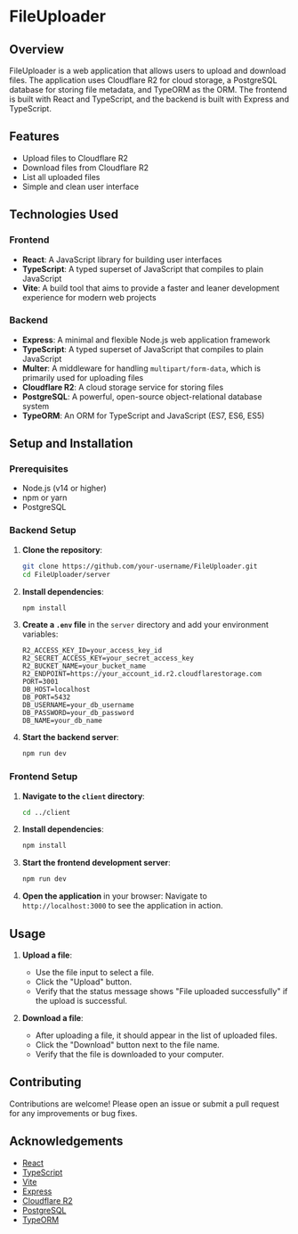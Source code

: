 # FileUploader

## Overview

FileUploader is a web application that allows users to upload and download files. The application uses Cloudflare R2 for cloud storage, a PostgreSQL database for storing file metadata, and TypeORM as the ORM. The frontend is built with React and TypeScript, and the backend is built with Express and TypeScript.

## Features

- Upload files to Cloudflare R2
- Download files from Cloudflare R2
- List all uploaded files
- Simple and clean user interface

## Technologies Used

### Frontend

- **React**: A JavaScript library for building user interfaces
- **TypeScript**: A typed superset of JavaScript that compiles to plain JavaScript
- **Vite**: A build tool that aims to provide a faster and leaner development experience for modern web projects

### Backend

- **Express**: A minimal and flexible Node.js web application framework
- **TypeScript**: A typed superset of JavaScript that compiles to plain JavaScript
- **Multer**: A middleware for handling `multipart/form-data`, which is primarily used for uploading files
- **Cloudflare R2**: A cloud storage service for storing files
- **PostgreSQL**: A powerful, open-source object-relational database system
- **TypeORM**: An ORM for TypeScript and JavaScript (ES7, ES6, ES5)


## Setup and Installation

### Prerequisites

- Node.js (v14 or higher)
- npm or yarn
- PostgreSQL

### Backend Setup

1. **Clone the repository**:
    ```sh
    git clone https://github.com/your-username/FileUploader.git
    cd FileUploader/server
    ```

2. **Install dependencies**:
    ```sh
    npm install
    ```

3. **Create a `.env` file** in the `server` directory and add your environment variables:
    ```env
    R2_ACCESS_KEY_ID=your_access_key_id
    R2_SECRET_ACCESS_KEY=your_secret_access_key
    R2_BUCKET_NAME=your_bucket_name
    R2_ENDPOINT=https://your_account_id.r2.cloudflarestorage.com
    PORT=3001
    DB_HOST=localhost
    DB_PORT=5432
    DB_USERNAME=your_db_username
    DB_PASSWORD=your_db_password
    DB_NAME=your_db_name
    ```

4. **Start the backend server**:
    ```sh
    npm run dev
    ```

### Frontend Setup

1. **Navigate to the `client` directory**:
    ```sh
    cd ../client
    ```

2. **Install dependencies**:
    ```sh
    npm install
    ```

3. **Start the frontend development server**:
    ```sh
    npm run dev
    ```

4. **Open the application** in your browser:
    Navigate to `http://localhost:3000` to see the application in action.

## Usage

1. **Upload a file**:
    - Use the file input to select a file.
    - Click the "Upload" button.
    - Verify that the status message shows "File uploaded successfully" if the upload is successful.

2. **Download a file**:
    - After uploading a file, it should appear in the list of uploaded files.
    - Click the "Download" button next to the file name.
    - Verify that the file is downloaded to your computer.

## Contributing

Contributions are welcome! Please open an issue or submit a pull request for any improvements or bug fixes.

## Acknowledgements

- [React](https://reactjs.org/)
- [TypeScript](https://www.typescriptlang.org/)
- [Vite](https://vitejs.dev/)
- [Express](https://expressjs.com/)
- [Cloudflare R2](https://www.cloudflare.com/products/r2/)
- [PostgreSQL](https://www.postgresql.org/)
- [TypeORM](https://typeorm.io/)

